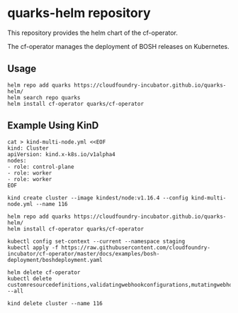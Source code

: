 # quarks-helm repository

This repository provides the helm chart of the cf-operator.

The cf-operator manages the deployment of BOSH releases on Kubernetes.


## Usage

```
helm repo add quarks https://cloudfoundry-incubator.github.io/quarks-helm/
helm search repo quarks
helm install cf-operator quarks/cf-operator
```

## Example Using KinD

```
cat > kind-multi-node.yml <<EOF
kind: Cluster
apiVersion: kind.x-k8s.io/v1alpha4
nodes:
- role: control-plane
- role: worker
- role: worker
EOF

kind create cluster --image kindest/node:v1.16.4 --config kind-multi-node.yml --name 116

helm repo add quarks https://cloudfoundry-incubator.github.io/quarks-helm/
helm install cf-operator quarks/cf-operator

kubectl config set-context --current --namespace staging
kubectl apply -f https://raw.githubusercontent.com/cloudfoundry-incubator/cf-operator/master/docs/examples/bosh-deployment/boshdeployment.yaml

helm delete cf-operator
kubectl delete customresourcedefinitions,validatingwebhookconfigurations,mutatingwebhookconfigurations --all

kind delete cluster --name 116
```
